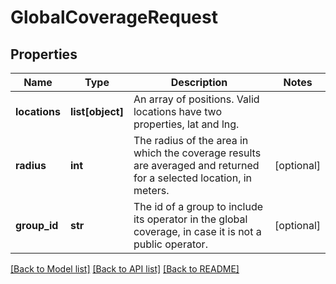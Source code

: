 # GlobalCoverageRequest

## Properties
Name | Type | Description | Notes
------------ | ------------- | ------------- | -------------
**locations** | **list[object]** | An array of positions. Valid locations have two properties, lat and lng. | 
**radius** | **int** | The radius of the area in which the coverage results are averaged and returned for a selected location, in meters. | [optional] 
**group_id** | **str** | The id of a group to include its operator in the global coverage, in case it is not a public operator. | [optional] 

[[Back to Model list]](../README.md#documentation-for-models) [[Back to API list]](../README.md#documentation-for-api-endpoints) [[Back to README]](../README.md)

